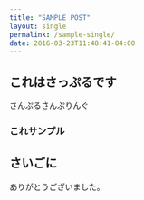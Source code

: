 ```yaml
---
title: "SAMPLE POST"
layout: single
permalink: /sample-single/
date: 2016-03-23T11:48:41-04:00
---
```


## これはさっぷるです

さんぷるさんぷりんぐ

### これサンプル

## さいごに

ありがとうございました。
